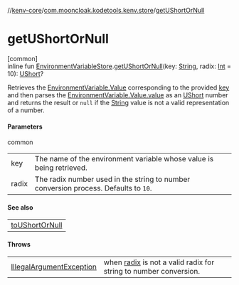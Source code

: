 //[kenv-core](../../index.md)/[com.mooncloak.kodetools.kenv.store](index.md)/[getUShortOrNull](get-u-short-or-null.md)

# getUShortOrNull

[common]\
inline fun [EnvironmentVariableStore](-environment-variable-store/index.md).[getUShortOrNull](get-u-short-or-null.md)(key: [String](https://kotlinlang.org/api/core/kotlin-stdlib/kotlin/-string/index.html), radix: [Int](https://kotlinlang.org/api/core/kotlin-stdlib/kotlin/-int/index.html) = 10): [UShort](https://kotlinlang.org/api/core/kotlin-stdlib/kotlin/-u-short/index.html)?

Retrieves the [EnvironmentVariable.Value](../com.mooncloak.kodetools.kenv/-environment-variable/-value/index.md) corresponding to the provided [key](get-u-short-or-null.md) and then parses the [EnvironmentVariable.Value.value](https://kotlinlang.org/api/core/kotlin-stdlib/kotlin/-string/index.html) as an [UShort](https://kotlinlang.org/api/core/kotlin-stdlib/kotlin/-u-short/index.html) number and returns the result or `null` if the [String](https://kotlinlang.org/api/core/kotlin-stdlib/kotlin/-string/index.html) value is not a valid representation of a number.

#### Parameters

common

| | |
|---|---|
| key | The name of the environment variable whose value is being retrieved. |
| radix | The radix number used in the string to number conversion process. Defaults to `10`. |

#### See also

| |
|---|
| [toUShortOrNull](https://kotlinlang.org/api/core/kotlin-stdlib/kotlin.text/index.html) |

#### Throws

| | |
|---|---|
| [IllegalArgumentException](https://kotlinlang.org/api/core/kotlin-stdlib/kotlin/-illegal-argument-exception/index.html) | when [radix](get-u-short-or-null.md) is not a valid radix for string to number conversion. |
